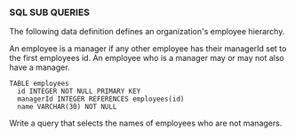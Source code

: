 ### SQL SUB QUERIES

The following data definition defines an organization's employee hierarchy.

An employee is a manager if any other employee has their managerId set to the first employees id. An employee who is a manager may or may not also have a manager.

```
TABLE employees
  id INTEGER NOT NULL PRIMARY KEY
  managerId INTEGER REFERENCES employees(id)
  name VARCHAR(30) NOT NULL
```

Write a query that selects the names of employees who are not managers.